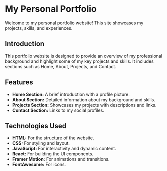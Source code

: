 # My Personal Portfolio

Welcome to my personal portfolio website! This site showcases my projects, skills, and experiences.

## Introduction

This portfolio website is designed to provide an overview of my professional background and highlight some of my key projects and skills. It includes sections such as Home, About, Projects, and Contact.

## Features

- **Home Section:** A brief introduction with a profile picture.
- **About Section:** Detailed information about my background and skills.
- **Projects Section:** Showcases my projects with descriptions and links.
- **Contact Section:** Links to my social profiles.

## Technologies Used

- **HTML:** For the structure of the website.
- **CSS:** For styling and layout.
- **JavaScript:** For interactivity and dynamic content.
- **React:** For building the UI components.
- **Framer Motion:** For animations and transitions.
- **FontAwesome:** For icons.